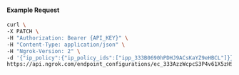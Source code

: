 <!-- Code generated for API Clients. DO NOT EDIT. -->

#### Example Request

```bash
curl \
-X PATCH \
-H "Authorization: Bearer {API_KEY}" \
-H "Content-Type: application/json" \
-H "Ngrok-Version: 2" \
-d '{"ip_policy":{"ip_policy_ids":["ipp_333B0690hPDHJ9ACsKaYZ9eHBCL"]}}' \
https://api.ngrok.com/endpoint_configurations/ec_333AzzWcpcS3P4v61X5zHSHrYzo
```
